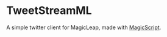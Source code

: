 # TweetStreamML

A simple twitter client for MagicLeap, made with [MagicScript](https://github.com/magic-script).
